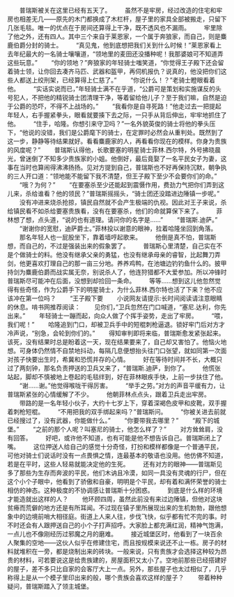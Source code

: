 　　普瑞斯被关在这里已经有五天了。
　　虽然不是牢房，经过改造的住宅和牢房也相差无几——原先的木门都换成了木栏杆，屋子里的家具全部被搬走，只留下几张毛毯。唯一的优点在于房间还算得上干净，既不透风也不漏雨。
　　牢里除了他之外，还有四人。其中三个来自于莱恩家，一个属于奔狼家，而自己，则是麋鹿伯爵分封的骑士。
　　“真见鬼，他到底想把我们关到什么时候！”莱恩家看上去年纪最大的一名骑士嚷嚷道，“领地里的麦田还没播种呢！我那婆娘可不知道弄这些玩意。”
　　“你的领地？”奔狼家的年轻骑士嗤笑道，“你觉得王子殿下还会留着骑士领，让你回去凑齐马匹、武器和盔甲，再伺机报仇？说真的，他没把你们这些人都送上绞刑架，已经算得上仁慈了。”
　　“你说什么！？”老骑士瞪眼看着他。
　　“实话实说而已，”年轻骑士满不在乎道，“公爵可是策划和实施谋反的头号犯人，不把他的精锐骑士团清理干净，等着留给他儿子？至于我们嘛，自然是迫于公爵的恐吓，不得不上战场的。”
　　“我看你是自寻死路！”他走过去一把提起年轻人，右手握紧拳头，眼看就要揍下去之际，一只手从背后伸出，牢牢地抓住了他。
　　“住手，哈隆。你想引来守卫吗？”一名外貌英俊的骑士将他的拳头压下，“他说的没错，我们是公爵麾下的骑士，在定罪时必然会从重判处。既然到了这一步，静静等待结果就好。看看麋鹿家的人，再看看你现在的模样。你身为贵族的风度呢？”
　　普瑞斯认得他，长歌要塞的明星骑士菲林.西尔特，外号拂晓晨光，曾迷倒了不知多少贵族家的小姐。他倒好，最后竟娶了一名平民女子为妻，这事在当时也算闹得沸沸扬扬。见对方提到自己，普瑞斯也不好再保持沉默，朝争执的三人开口道：“领地能不能留下我不清楚，但王子殿下至少不会要你们的命。”
　　“哦？为何？”
　　“在要塞杀至少还能起到震慑作用，费劲力气把你们弄到这儿来，杀给谁看？他的领民？”普瑞斯摇摇头，“骑士团还没踏进边陲镇一步呢。”
　　没有冲进来烧杀抢掠，镇民自然就不会产生极端的仇视。因此对王子来说，杀给镇民看不如杀给要塞贵族看，没有在要塞杀，他们的命就算保下来了。
　　菲林想了想，点头道，“说的也有道理。请问你的名字是……”
　　“普瑞斯.迪萨。”
　　“谢谢你的宽慰，迪萨爵士。”菲林投以谢意的眼神，拉着哈隆坐回到角落。
　　那名年轻人也一屁股坐下，靠着墙哼起歌来。
　　他倒是真不怕，普瑞斯想，而自己的，不过是强装出来的假象罢了。
　　普瑞斯心里清楚，自己实在不是个做骑士的料。他没有继承父亲的勇猛，也没有继承母亲的睿智，比起舞刀弄剑，他更喜欢打理自己的那一亩三分地。养养鸡鸭，在池塘边钓钓鱼什么的。披甲持剑为麋鹿伯爵而战实属无奈，别说杀人了，他连狩猎都不大爱参加。所以冲锋时普瑞斯尽可能冲在后面，没想到却捡回一条命。
　　等等……想到这儿他忽然觉得有些奇怪，作为公爵手下的明星骑士，为什么菲林.西尔特也活了下来？他不应该冲在第一位吗？
　　“王子殿下要
　　小说网友请提示:长时间阅读请注意眼睛的休息。啃书网推荐阅读：
　　见你们，”卫兵忽然在门口喊道，“塞尼.达利，你先出来。”
　　年轻骑士一蹦而起，向众人做了个挥手姿势，走出了牢房。
　　“喂，我们呢！”
　　哈隆追到门口，却被卫兵手中的短棍刺枪逼退。锁好牢门后对方才冷声说，“别急，会轮到你们的。”
　　得知审判即将来临，普瑞斯愈发紧张起来。该死，没有结果时总是盼着这一天，现在结果要来了，自己却又害怕了。他恼火地想。可身体仍然情不自禁地抖动，每隔几息便想抬头往门口张望，就如同第一次面对孩子快要出生时，希冀和恐慌并存的心情。
　　好在等待时间并不长，大概只过了两刻钟，那名负责押送的卫兵又来了，“普瑞斯.迪萨，到你了。
　　他慌张站起，脚却不慎被地上卷起的毛毯绊到，好在菲林眼疾手快，上前一步扶住了他。
　　“谢……谢。”他觉得喉咙干得厉害。
　　“举手之劳。”对方的声音平缓有力，让普瑞斯紧张的心情缓解了不少。
　　他朝菲林点点头，跟着卫兵走出牢房。
　　带路的是一名年轻小伙子，大约十七岁上下，穿着深褐色皮甲和皮靴，双手握着刺枪短棍。
　　“不用把我的双手绑起来吗？”普瑞斯问。
　　“你被关进去前就已经搜过了，没有武器，你能做什么。”
　　“你要带我去哪里？”
　　“殿下的城堡。”
　　“之前的那个人呢？叫塞尼的骑士，他怎么样了？”
　　对方耸耸肩，没有回答。
　　好吧，或许他不知道，也有可能是他不想告诉自己。普瑞斯闭上了嘴。
　　这位押送人给自己的感觉十分奇怪，打扮和模样都像是一个普通平民，可他对骑士们说话时没有一点畏惧之情，连最基本的敬语也没用。他仿佛不知道，若是在平时，这些人轻易就能决定他的生死。
　　还有对方的眼神——普瑞斯见多了那些为生存而奔波的平民，他们木讷且冷漠，如同一具没有灵魂的行尸，但在这个小个子眼中，他看到了骄傲和自豪，明明是个平民，却有着和满怀荣誉的骑士相仿的神态。这种极度的不协调感让普瑞斯十分困惑。
　　到底是什么样的环境才能造就出这样的人？
　　他环顾四周，虽然此前没有来过边陲镇，但他对这块贫瘠而荒僻的地方还是有所耳闻。不过现在镇子里所展现出来的生机勃勃，跟他想象中的边境前哨大相径庭。街道上人来人往，步伐飞快，似乎都有忙不完的事。时不时还会有人跟押送自己的小个子打声招呼。大家脸上都充满红润，精神气饱满，一点儿也不像刚经历过邪魔之月的磨难。
　　接近城堡区时，他看到了一块百余人聚集的空地——这伙人似乎在修建住宅，而且按规模来说还不止一栋。房子的材料就堆积在一旁，都是烧制出来的砖块。一般来说，只有贵族才会选择这种较为昂贵的材料，可若要说这是给贵族建的，房屋面积又太小了。空地前那些已经搭建好的屋子，差不多只比自家的会客厅大上一点。另外，那些屋子也太过相似了，几乎称得上是从一个模子里印出来的般，哪个贵族会喜欢这样的屋子？
　　带着种种疑问，普瑞斯踏入了领主城堡。